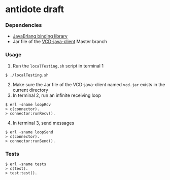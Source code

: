 antidote draft
======

### Dependencies
- [JavaErlang binding library](https://github.com/fredlund/JavaErlang)
- Jar file of the [VCD-java-client](https://github.com/vitorenesduarte/VCD-java-client) Master branch

### Usage
1. Run the `localTesting.sh` script in terminal 1
```
$ ./localTesting.sh
```
2. Make sure the Jar file of the VCD-java-client named `vcd.jar` exists in the current directory
3. In terminal 2, run an infinite receiving loop
```
$ erl -sname loopRcv
> c(connector).
> connector:runRecv().
```
4. In terminal 3, send messages
```
$ erl -sname loopSend
> c(connector).
> connector:runSend().
```
### Tests
```
$ erl -sname tests
> c(test).
> test:test().
```